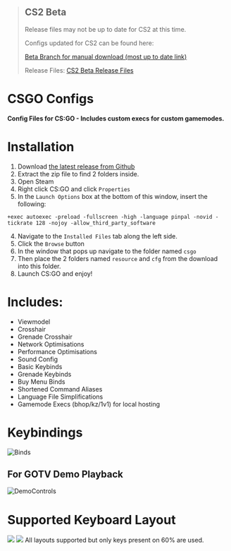 > ## CS2 Beta
> 
> Release files may not be up to date for CS2 at this time.
> 
> Configs updated for CS2 can be found here:
> 
> [Beta Branch for manual download (most up to date link)](https://github.com/PINPAL/CSGO-Autoexec/tree/cs2-60%25)
> 
> Release Files: [CS2 Beta Release Files](https://github.com/PINPAL/CSGO-Autoexec/releases/tag/3.0.0)
> 

# CSGO Configs

**Config Files for CS:GO - Includes custom execs for custom gamemodes.<br/>**

# Installation

1. Download [the latest release from Github](https://github.com/PINPAL/CSGO-Autoexec/releases/latest)
2. Extract the zip file to find 2 folders inside.
3. Open Steam
4. Right click CS:GO and click `Properties`
5. In the `Launch Options` box at the bottom of this window, insert the following:

```
+exec autoexec -preload -fullscreen -high -language pinpal -novid -tickrate 128 -nojoy -allow_third_party_software
```

4. Navigate to the `Installed Files` tab along the left side.
5. Click the `Browse` button
6. In the window that pops up navigate to the folder named `csgo`
7. Then place the 2 folders named `resource` and `cfg` from the download into this folder.
8. Launch CS:GO and enjoy!

# Includes:

- Viewmodel
- Crosshair
- Grenade Crosshair
- Network Optimisations
- Performance Optimisations
- Sound Config
- Basic Keybinds
- Grenade Keybinds
- Buy Menu Binds
- Shortened Command Aliases
- Language File Simplifications
- Gamemode Execs (bhop/kz/1v1) for local hosting

# Keybindings

![Binds](https://raw.githubusercontent.com/PINPAL/CSGO-Autoexec/master/readme/console.png)

## For GOTV Demo Playback

![DemoControls](https://raw.githubusercontent.com/PINPAL/CSGO-Autoexec/master/readme/demo_controls.png)

# Supported Keyboard Layout

![](https://github.com/PINPAL/CSGO-Autoexec/blob/master/readme/large.png?raw=true)
![](https://github.com/PINPAL/CSGO-Autoexec/blob/master/readme/compact.png?raw=true)
All layouts supported but only keys present on 60% are used.<br/>
